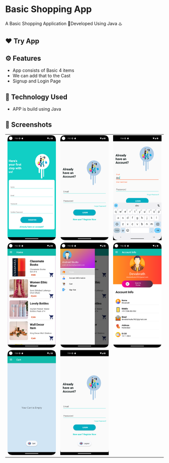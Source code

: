 # Basic Shopping App

A Basic Shopping Application 📱Developed Using Java ♨️

## ❤️ Try App

## ⚙️ Features
* App consists of Basic 4 items
* We can add that to the Cast
* Signup and Login Page

## 🚀 Technology Used

* APP is build using Java

## 📸 Screenshots

||||
|:----------------------------------------:|:-----------------------------------------:|:-----------------------------------------: |
| ![Imgur](Screenshots/1.png) | ![Imgur](Screenshots/2.png) | ![Imgur](Screenshots/3.png) |
| ![Imgur](Screenshots/4.png) | ![Imgur](Screenshots/5.png) | ![Imgur](Screenshots/6.png) |
| ![Imgur](Screenshots/7.png) | ![Imgur](Screenshots/8.png) |

